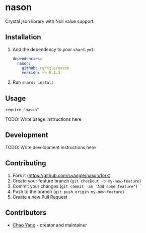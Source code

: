 # nason

Crystal json library with Null value support.

## Installation

1. Add the dependency to your `shard.yml`:

   ```yaml
   dependencies:
     nason:
       github: cyangle/nason
       version: ~> 0.3.3
   ```

2. Run `shards install`

## Usage

```crystal
require "nason"
```

TODO: Write usage instructions here

## Development

TODO: Write development instructions here

## Contributing

1. Fork it (<https://github.com/cyangle/nason/fork>)
2. Create your feature branch (`git checkout -b my-new-feature`)
3. Commit your changes (`git commit -am 'Add some feature'`)
4. Push to the branch (`git push origin my-new-feature`)
5. Create a new Pull Request

## Contributors

- [Chao Yang](https://github.com/cyangle) - creator and maintainer
